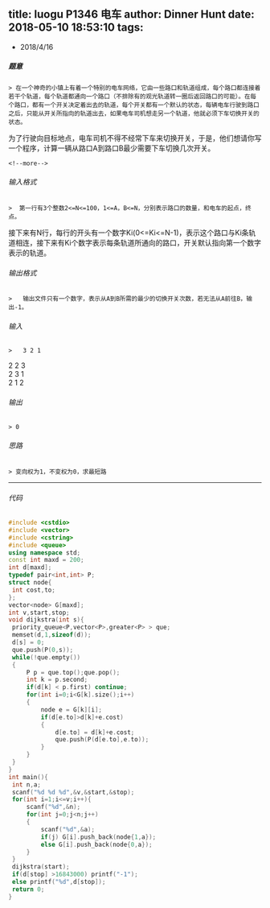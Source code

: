 title: luogu P1346 电车
author: Dinner Hunt
date: 2018-05-10 18:53:10
tags:
---


* 2018/4/16

 ##### 题意  
    > 在一个神奇的小镇上有着一个特别的电车网络，它由一些路口和轨道组成，每个路口都连接着若干个轨道，每个轨道都通向一个路口（不排除有的观光轨道转一圈后返回路口的可能）。在每个路口，都有一个开关决定着出去的轨道，每个开关都有一个默认的状态，每辆电车行驶到路口之后，只能从开关所指向的轨道出去，如果电车司机想走另一个轨道，他就必须下车切换开关的状态。  
为了行驶向目标地点，电车司机不得不经常下车来切换开关，于是，他们想请你写一个程序，计算一辆从路口A到路口B最少需要下车切换几次开关。
    
    <!--more-->

 ###### 输入格式
    >  第一行有3个整数2<=N<=100，1<=A，B<=N，分别表示路口的数量，和电车的起点，终点。  
接下来有N行，每行的开头有一个数字Ki(0<=Ki<=N-1)，表示这个路口与Ki条轨道相连，接下来有Ki个数字表示每条轨道所通向的路口，开关默认指向第一个数字表示的轨道。

 ######  输出格式  
    >   输出文件只有一个数字，表示从A到B所需的最少的切换开关次数，若无法从A前往B，输出-1。

 ######  输入  
    >   3 2 1  
2 2 3  
2 3 1  
2 1 2  

 ######  输出
    > 0

 ###### 思路  
    > 变向权为1，不变权为0，求最短路
---       
 ###### 代码
      
   ```cpp
   #include <cstdio>
#include <vector>
#include <cstring>
#include <queue>
using namespace std;
const int maxd = 200;
int d[maxd];
typedef pair<int,int> P;
struct node{
    int cost,to;
};
vector<node> G[maxd];
int v,start,stop;
void dijkstra(int s){
    priority_queue<P,vector<P>,greater<P> > que;
    memset(d,1,sizeof(d));
    d[s] = 0;
    que.push(P(0,s));
    while(!que.empty())
    {
        P p = que.top();que.pop();
        int k = p.second;
        if(d[k] < p.first) continue;
        for(int i=0;i<G[k].size();i++)
        {
            node e = G[k][i];
            if(d[e.to]>d[k]+e.cost)
            {
                d[e.to] = d[k]+e.cost;
                que.push(P(d[e.to],e.to));
            }
        }
    }
}
int main(){
    int n,a;
    scanf("%d %d %d",&v,&start,&stop);
    for(int i=1;i<=v;i++){
        scanf("%d",&n);
        for(int j=0;j<n;j++)
        {
            scanf("%d",&a);
            if(j) G[i].push_back(node{1,a});
            else G[i].push_back(node{0,a});
        }
    }
    dijkstra(start);
    if(d[stop] >16843000) printf("-1");
    else printf("%d",d[stop]);
    return 0;
}
 ```